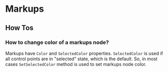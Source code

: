 # Markups

## How Tos

### How to change color of a markups node?

Markups have `Color` and `SelectedColor` properties. `SelectedColor` is used if all control points are in "selected" state, which is the default. So, in most cases `SetSelectedColor` method is used to set markups node color.
